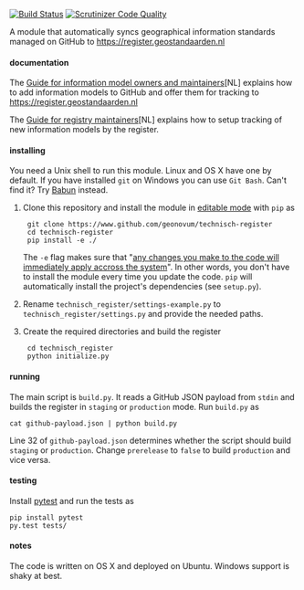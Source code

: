 [![Build Status](https://travis-ci.org/Geonovum/technisch-register.svg?branch=master)](https://travis-ci.org/Geonovum/technisch-register)
[![Scrutinizer Code Quality](https://scrutinizer-ci.com/g/Geonovum/technisch-register/badges/quality-score.png?b=master)](https://scrutinizer-ci.com/g/Geonovum/technisch-register/?branch=master)

A module that automatically syncs geographical information standards managed on GitHub to https://register.geostandaarden.nl

#### documentation

The [Guide for information model owners and maintainers]()[NL] explains how to add information models to GitHub and offer them for tracking to https://register.geostandaarden.nl

The [Guide for registry maintainers]()[NL] explains how to setup tracking of new information models by the register.


#### installing

You need a Unix shell to run this module. Linux and OS X have one by default. If you have installed `git` on Windows you can use `Git Bash`. Can't find it? Try [Babun](http://babun.github.io/) instead.

1. Clone this repository and install the module in [editable mode](https://pip.pypa.io/en/latest/reference/pip_install/?highlight=editable#editable-installs) with `pip` as

        git clone https://www.github.com/geonovum/technisch-register
        cd technisch-register
        pip install -e ./

    The `-e` flag makes sure that "[any changes you make to the code will immediately apply accross the system](http://stackoverflow.com/a/24000174)". In other words, you don't have to install the module every time you update the code. `pip` will automatically install the project's dependencies (see `setup.py`).

2. Rename `technisch_register/settings-example.py` to `technisch_register/settings.py` and provide the needed paths.

3. Create the required directories and build the register

        cd technisch_register
        python initialize.py

#### running

The main script is `build.py`. It reads a GitHub JSON payload from `stdin` and builds the register in `staging` or `production` mode. Run `build.py` as

    cat github-payload.json | python build.py

Line 32 of `github-payload.json` determines whether the script should build `staging` or  `production`. Change `prerelease` to `false` to build `production` and vice versa.

#### testing

Install [pytest](http://pytest.org/latest/) and run the tests as

    pip install pytest
    py.test tests/

#### notes

The code is written on OS X and deployed on Ubuntu. Windows support is shaky at best. 
